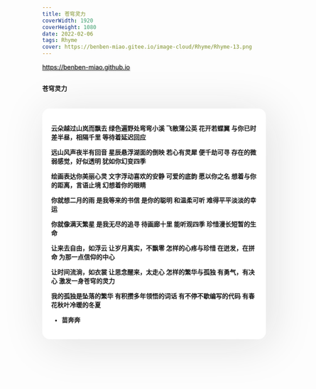 ```yaml
---
title: 苍穹灵力
coverWidth: 1920
coverHeight: 1080
date: 2022-02-06
tags: Rhyme
cover: https://benben-miao.gitee.io/image-cloud/Rhyme/Rhyme-13.png
---
```


<!-- <div style="background-color: #eeeeee; width: 120px; padding:5px 20px; border-radius: 3px;">Read More</div> -->
<!-- more -->

<div class="card">
  <a href="https://benben-miao.github.io" style="text-shadow: 1px 1px 3px #888;">https://benben-miao.github.io</a>
</div>

## 
#### 苍穹灵力
<br/>
<div class="rhyme">

云朵越过山岚而飘去
绿色遍野处弯弯小溪
飞散蒲公英
花开若蝶翼
与你已时差半昼，相隔千里
等待着延迟回应

远山风声夜半有回音
星辰悬浮湖面的倒映
若心有灵犀
便千劫可寻
存在的微弱感觉，好似透明
犹如你幻变四季

绘画表达你美丽心灵
文字浮动喜欢的安静
可爱的底韵
愿以你之名
想着与你的距离，言语止境
幻想着你的眼睛

你就想二月的雨 
是我等来的书信
是你的聪明
和温柔可听
难得平平淡淡的幸运

你就像满天繁星
是我无尽的追寻
待画廊十里
能听观四季
珍惜漫长短暂的生命

让来去自由，如浮云
让岁月真实，不飘零
怎样的心疼与珍惜
在迸发，在拼命
为那一点信仰的中心

让时间流淌，如衣裳
让思念醒来，太走心
怎样的繁华与孤独
有勇气，有决心
激发一身苍穹的灵力

我的孤独是坠落的繁华
有积攒多年领悟的词话
有不停不歇编写的代码
有春花秋叶冷暖的冬夏

- 苗奔奔
</div>

<style>
.rhyme {
  border-radius: 17px;
  background: #ffffff;
  box-shadow:  9px 9px 100px #dedede,
              -9px -9px 100px #ffffff;
  padding: 20px;
  font-family: 'YouYuan';
  font-weight: bold;
  font-size: 1.0em;
}
</style>
